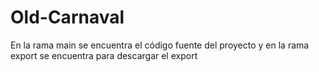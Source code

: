 # Old-Carnaval

En la rama main se encuentra el código fuente del proyecto y en la rama export se encuentra para descargar el export
